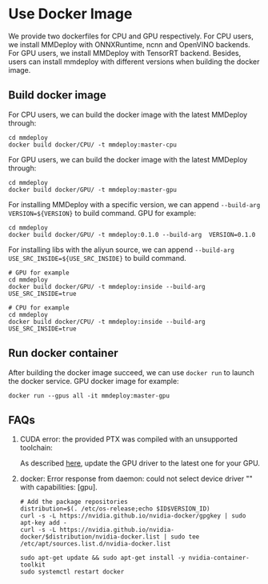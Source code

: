 # Use Docker Image

We provide two dockerfiles for CPU and GPU respectively. For CPU users, we install MMDeploy with ONNXRuntime, ncnn and OpenVINO backends. For GPU users, we install MMDeploy with TensorRT backend. Besides, users can install mmdeploy with different versions when building the docker image.

## Build docker image

For CPU users, we can build the docker image with the latest MMDeploy through:

```
cd mmdeploy
docker build docker/CPU/ -t mmdeploy:master-cpu
```

For GPU users, we can build the docker image with the latest MMDeploy through:

```
cd mmdeploy
docker build docker/GPU/ -t mmdeploy:master-gpu
```

For installing MMDeploy with a specific version, we can append `--build-arg VERSION=${VERSION}` to build command. GPU for example:

```
cd mmdeploy
docker build docker/GPU/ -t mmdeploy:0.1.0 --build-arg  VERSION=0.1.0
```

For installing libs with the aliyun source, we can append `--build-arg USE_SRC_INSIDE=${USE_SRC_INSIDE}` to build command.

```
# GPU for example
cd mmdeploy
docker build docker/GPU/ -t mmdeploy:inside --build-arg  USE_SRC_INSIDE=true

# CPU for example
cd mmdeploy
docker build docker/CPU/ -t mmdeploy:inside --build-arg  USE_SRC_INSIDE=true
```

## Run docker container

After building the docker image succeed, we can use `docker run` to launch the docker service. GPU docker image for example:

```
docker run --gpus all -it mmdeploy:master-gpu
```

## FAQs

1. CUDA error: the provided PTX was compiled with an unsupported toolchain:

   As described [here](https://forums.developer.nvidia.com/t/cuda-error-the-provided-ptx-was-compiled-with-an-unsupported-toolchain/185754), update the GPU driver to the latest one for your GPU.

2. docker: Error response from daemon: could not select device driver "" with capabilities: [gpu].

   ```
   # Add the package repositories
   distribution=$(. /etc/os-release;echo $ID$VERSION_ID)
   curl -s -L https://nvidia.github.io/nvidia-docker/gpgkey | sudo apt-key add -
   curl -s -L https://nvidia.github.io/nvidia-docker/$distribution/nvidia-docker.list | sudo tee /etc/apt/sources.list.d/nvidia-docker.list

   sudo apt-get update && sudo apt-get install -y nvidia-container-toolkit
   sudo systemctl restart docker
   ```
